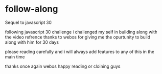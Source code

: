 # follow-along
Sequel to javascript 30

following javascript 30 challenge i challenged my self in building along with the video refrence thanks to webos for giving me the opurtunity to build along with him for 30 days

please reading carefully
and i will always add features to any of this in the main time 

thanks once again webos
happy reading or cloining guys

